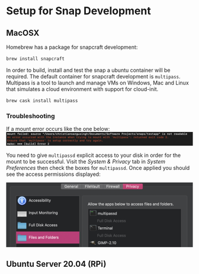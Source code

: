 # Setup for Snap Development

## MacOSX
Homebrew has a package for snapcraft development:
```bash
brew install snapcraft
```

In order to build, install and test the snap a ubuntu container will be required. The default container for snapcraft development is `multipass`. Multipass is a tool to launch and manage VMs on Windows, Mac and Linux that simulates a cloud environment with support for cloud-init.
```bash
brew cask install multipass
```

### Troubleshooting
If a mount error occurs like the one below:
![img](./img/err.png)

You need to give `multipassd` explicit access to your disk in order for the mount to be successful. Visit the *System & Privacy* tab in *System Preferences* then check the boxes for `multipassd`. Once applied you should see the access permissions displayed:

![img](./img/privacy.png)

## Ubuntu Server 20.04 (RPi)


